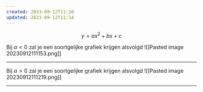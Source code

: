 ```yaml
---
created: 2023-09-12T11:10
updated: 2023-09-12T11:14
---
```

$$
y = ax^{2}+bx+c
$$


Bij $a<0$ zal je een soortgelijke grafiek krijgen alsvolgd
![[Pasted image 20230912111153.png]]

---

Bij $a>0$ zal je een soortgelijke grafiek krijgen alsvolgd
![[Pasted image 20230912111219.png]]

---